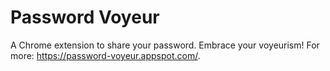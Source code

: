 # Password Voyeur

A Chrome extension to share your password. Embrace your voyeurism! For more: 
https://password-voyeur.appspot.com/.
